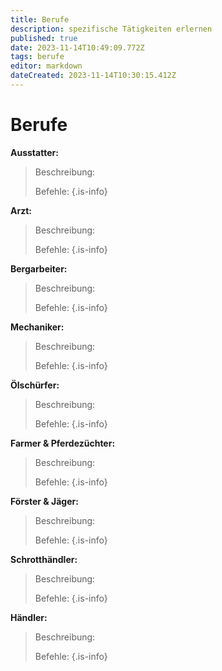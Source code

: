 ```yaml
---
title: Berufe
description: spezifische Tätigkeiten erlernen
published: true
date: 2023-11-14T10:49:09.772Z
tags: berufe
editor: markdown
dateCreated: 2023-11-14T10:30:15.412Z
---
```


# Berufe

**Ausstatter:**

> Beschreibung:
> 
> Befehle:
{.is-info}




**Arzt:**

> Beschreibung:
>  
> Befehle:
{.is-info}




**Bergarbeiter:**
 
> Beschreibung:
>  
> Befehle:
{.is-info}



 
**Mechaniker:**

> Beschreibung:
>  
> Befehle:
{.is-info}




**Ölschürfer:**
 
> Beschreibung:
>  
> Befehle:
{.is-info}




**Farmer & Pferdezüchter:**
 
> Beschreibung:
> 
> Befehle:
{.is-info}




**Förster & Jäger:**

> Beschreibung:
>  
> Befehle:
{.is-info}




**Schrotthändler:**
 
> Beschreibung:
>  
> Befehle:
{.is-info}


 

**Händler:**

> Beschreibung:
>  
> Befehle:
{.is-info}

